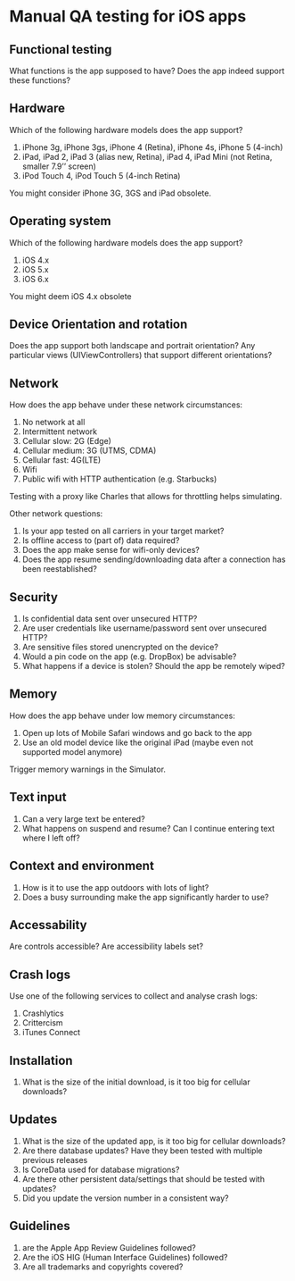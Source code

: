 # Manual QA testing for iOS apps 

## Functional testing
What functions is the app supposed to have?
Does the app indeed support these functions?

## Hardware

Which of the following hardware models does the app support?

1. iPhone 3g, iPhone 3gs, iPhone 4 (Retina), iPhone 4s, iPhone 5 (4-inch)
2. iPad, iPad 2, iPad 3 (alias new, Retina), iPad 4, iPad Mini (not Retina, smaller 7.9’’ screen)
3. iPod Touch 4, iPod Touch 5 (4-inch Retina)

You might consider iPhone 3G, 3GS and iPad obsolete.

## Operating system
Which of the following hardware models does the app support?

1. iOS 4.x
2. iOS 5.x
3. iOS 6.x

You might deem iOS 4.x obsolete

## Device Orientation and rotation

Does the app support both landscape and portrait orientation?
Any particular views (UIViewControllers) that support different orientations?

## Network
How does the app behave under these network circumstances:

1. No network at all
2. Intermittent network
3. Cellular slow: 2G (Edge)
4. Cellular medium: 3G (UTMS, CDMA) 
5. Cellular fast: 4G(LTE)
6. Wifi
7. Public wifi with HTTP authentication (e.g. Starbucks)

Testing with a proxy like Charles that allows for throttling helps simulating.

Other network questions:

1. Is your app tested on all carriers in your target market?
2. Is offline access to (part of) data required?
3. Does the app make sense for wifi-only devices?
4. Does the app resume sending/downloading data after a connection has been reestablished?

## Security
1. Is confidential data sent over unsecured HTTP?
2. Are user credentials like username/password sent over unsecured HTTP?
3. Are sensitive files stored unencrypted on the device?
4. Would a pin code on the app (e.g. DropBox) be advisable?
5. What happens if a device is stolen? Should the app be remotely wiped?


## Memory
How does the app behave under low memory circumstances:

1. Open up lots of Mobile Safari windows and go back to the app
2. Use an old model device like the original iPad (maybe even not supported model anymore)

Trigger memory warnings in the Simulator.

## Text input
1. Can a very large text be entered?
2. What happens on suspend and resume? Can I continue entering text where I left off?

## Context and environment
1. How is it to use the app outdoors with lots of light?
2. Does a busy surrounding make the app significantly harder to use?

## Accessability
Are controls accessible? Are accessibility labels set?

## Crash logs
Use one of the following services to collect and analyse crash logs:

1. Crashlytics
2. Crittercism
3. iTunes Connect

## Installation
1. What is the size of the initial download, is it too big for cellular downloads?

## Updates
1. What is the size of the updated app, is it too big for cellular downloads?
2. Are there database updates? Have they been tested with multiple previous releases
3. Is CoreData used for database migrations?
4. Are there other persistent data/settings that should be tested with updates?
5. Did you update the version number in a consistent way?

## Guidelines
1. are the Apple App Review Guidelines followed?
2. Are the iOS HIG (Human Interface Guidelines) followed?
3. Are all trademarks and copyrights covered?



